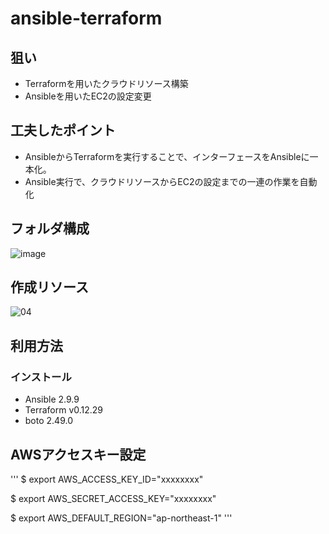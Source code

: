 # ansible-terraform

## 狙い
 - Terraformを用いたクラウドリソース構築
 - Ansibleを用いたEC2の設定変更
 
## 工夫したポイント
 - AnsibleからTerraformを実行することで、インターフェースをAnsibleに一本化。
 - Ansible実行で、クラウドリソースからEC2の設定までの一連の作業を自動化
 
## フォルダ構成
![image](https://user-images.githubusercontent.com/28664816/89120369-c88aca80-d4f0-11ea-9231-bbf6b33429e2.png)
 
## 作成リソース
![04](https://user-images.githubusercontent.com/28664816/89118541-55c62300-d4e1-11ea-9f59-29c440bd6ae6.jpg)

## 利用方法
### インストール
- Ansible 2.9.9
- Terraform v0.12.29
- boto 2.49.0

## AWSアクセスキー設定

'''
$ export AWS_ACCESS_KEY_ID="xxxxxxxx"

$ export AWS_SECRET_ACCESS_KEY="xxxxxxxx"

$ export AWS_DEFAULT_REGION="ap-northeast-1"
'''
